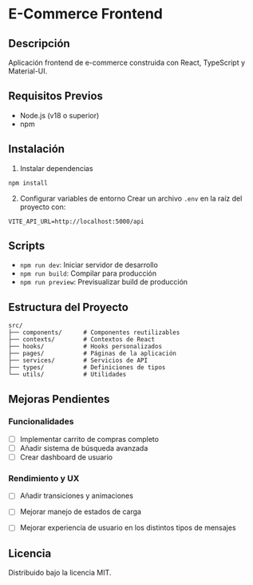 # E-Commerce Frontend

## Descripción
Aplicación frontend de e-commerce construida con React, TypeScript y Material-UI.

## Requisitos Previos
- Node.js (v18 o superior)
- npm

## Instalación


1. Instalar dependencias
```bash
npm install
```

2. Configurar variables de entorno
Crear un archivo `.env` en la raíz del proyecto con:
```
VITE_API_URL=http://localhost:5000/api
```

## Scripts

- `npm run dev`: Iniciar servidor de desarrollo
- `npm run build`: Compilar para producción
- `npm run preview`: Previsualizar build de producción

## Estructura del Proyecto
```
src/
├── components/      # Componentes reutilizables
├── contexts/        # Contextos de React
├── hooks/           # Hooks personalizados
├── pages/           # Páginas de la aplicación
├── services/        # Servicios de API
├── types/           # Definiciones de tipos
└── utils/           # Utilidades
```

## Mejoras Pendientes

### Funcionalidades
- [ ] Implementar carrito de compras completo
- [ ] Añadir sistema de búsqueda avanzada
- [ ] Crear dashboard de usuario

### Rendimiento y UX
- [ ] Añadir transiciones y animaciones
- [ ] Mejorar manejo de estados de carga
- [ ] Mejorar experiencia de usuario en los distintos tipos de mensajes


## Licencia
Distribuido bajo la licencia MIT.
